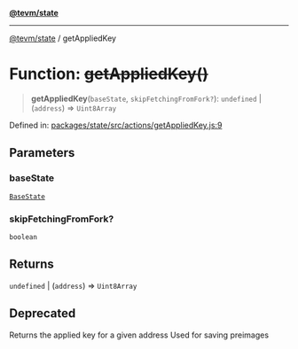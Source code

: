 [**@tevm/state**](../README.md)

***

[@tevm/state](../globals.md) / getAppliedKey

# Function: ~~getAppliedKey()~~

> **getAppliedKey**(`baseState`, `skipFetchingFromFork?`): `undefined` \| (`address`) => `Uint8Array`

Defined in: [packages/state/src/actions/getAppliedKey.js:9](https://github.com/evmts/tevm-monorepo/blob/main/packages/state/src/actions/getAppliedKey.js#L9)

## Parameters

### baseState

[`BaseState`](../type-aliases/BaseState.md)

### skipFetchingFromFork?

`boolean`

## Returns

`undefined` \| (`address`) => `Uint8Array`

## Deprecated

Returns the applied key for a given address
Used for saving preimages

